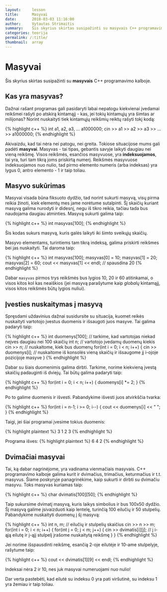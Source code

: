 ```yaml
---
layout:     lesson
title:      Masyvai
date:       2018-03-03 11:16:00
author:     Vytautas Strimaitis
summary:    Šis skyrius skirtas susipažinti su masyvais C++ programavimo kalboje.
categories: teorija
permalink: /:title/
thumbnail:  array
---
```

# Masyvai
Šis skyrius skirtas susipažinti su **masyvais** C++ programavimo kalboje.

## Kas yra masyvas?
Dažnai rašant programas gali pasidaryti labai nepatogu kiekvienai įvedamai reikšmei rašyti po atskirą kintamąjį - kas, jei tokių kintamųjų yra šimtas ar milijonas? Norint nuskaityti tiek kintamųjų reikšmių reiktų rašyti tokį kodą:

{% highlight c++ %}
int a1, a2, a3, ... a1000000;
cin >> a1 >> a2 >> a3 >> ... >> a1000000;
{% endhighlight %}

Akivaizdu, kad tai nėra nei patogu, nei greita. Tokiose situacijose mums gali padėti **masyvai**. Masyvas - tai tipas, gebantis savyje laikyti daugiau nei vieną reikšmę. Visos reikšmės, esančios masyvuose, yra **indeksuojamos**, tai yra, turi tam tikrą joms priskirtą numerį. Reikšmės masyvuose indeksuojamos nuo nulio, tad pirmo elemento numeris (arba indeksas) yra lygus 0, antro elemento - 1 ir taip toliau.

## Masyvo sukūrimas
Masyvai visada būna fiksuoto dydžio, tad norint sukurti masyvą, visų pirma reikia žinoti, kiek elementų mes jame norėtume sutalpinti. Šį skaičių kuriant masyvą galima nurodyti ir didesnį, negu iš tikro reikia, tačiau tada bus naudojama daugiau atminties. Masyvą sukurti galima taip:

{% highlight c++ %}
int masyvas[100];
{% endhighlight %}

Šis kodas sukurs masyvą, kuris galės laikyti iki šimto sveikųjų skaičių.

Masyvo elementams, turintiems tam tikrą indeksą, galima priskirti reikšmes bei jas nuskaityti. Tai daroma taip:

{% highlight c++ %}
int masyvas[100];
masyvas[0] = 10;
masyvas[1] = 20;
masyvas[2] = 60;
cout << masyvas[1] << endl; // spausdina 20
{% endhighlight %}

Dabar `masyvas` pirmos trys reikšmės bus lygios 10, 20 ir 60 atitinkamai, o visos kitos kol kas neaiškios (jei masyvą parašytume kaip *globalų* kintamąjį, visos kitos reikšmės būtų lygios nuliui).

## Įvesties nuskaitymas į masyvą
Spręsdami uždavinius dažnai susidursite su situacija, kuomet reikės nuskaityti vartotojo įvestus duomenis ir išsaugoti juos masyve. Tai galima padaryti taip:

{% highlight c++ %}
int duomenys[100]; // tarkime, kad vartotojas niekad neįves daugiau nei 100 skaičių
int n; // vartotojo įvedamų duomenų kiekis
cin >> n; // nuskaitome, kiek bus duomenų
for(int i = 0; i < n; i++) {
    cin >> duomenys[i]; // nuskaitome iš konsolės vieną skaičių ir išsaugome jį i-ojoje pozicijoje masyve
}
{% endhighlight %}

Dabar su šiais duomenimis galima dirbti. Tarkime, norime kiekvieną įvestą skaičių padauginti iš dviejų. Tai būtų galima padaryti taip:

{% highlight c++ %}
for(int i = 0; i < n; i++) {
    duomenys[i] *= 2;
}
{% endhighlight %}

Po to galime duomenis ir išvesti. Pabandykime išvesti juos atvirkščia tvarka:

{% highlight c++ %}
for(int i = n-1; i >= 0; i--) {
    cout << duomenys[i] << " ";
}
{% endhighlight %}

Taigi, jei šiai programai įvesime tokius duomenis:

{% highlight plaintext %}
3
1 2 3
{% endhighlight %}

Programa išves:
{% highlight plaintext %}
6 4 2
{% endhighlight %}

## Dvimačiai masyvai
Tai, ką dabar nagrinėjome, yra vadinama vienmačiais masyvais. C++ programavimo kalboje galima kurit ir dvimačius, trimačius, keturmačius ir t.t. masyvus. Šiame poskyryje panagrinėkime, kaip sukurti ir dirbti su dvimačiu masyvu. Toks masyvas kuriamas taip:

{% highlight c++ %}
char dvimatis[100][50];
{% endhighlight %}

Taip sukursime dvimatį masyvą, kuris laikys simbolius ir bus 100x50 dydžio. Šį masyvą galime įsivaizduoti kaip lentelę, turinčią 100 eilučių ir 50 stulpelių. Pabandykime nuskaityti duomenų į šį masyvą:

{% highlight c++ %}
int n, m; // eilučių ir stulpelių skaičius
cin >> n >> m;
for(int i = 0; i < n; i++) {
    for(int j = 0; j < m; j++) {
        cin >> dvimatis[i][j]; // į i-ąją eilutę ir j-ąjį stulpelį įrašome nuskaitytą reikšmę
    }
}
{% endhighlight %}

Jei norime išspausdinti reikšmę, esančią 2-oje eilutėje ir 10-ame stulpelyje, rašytume taip:

{% highlight c++ %}
cout << dvimatis[1][9] << endl;
{% endhighlight %}

Indeksai nėra 2 ir 10, nes juk masyvai numeruojami nuo nulio!

Dar verta pastebėti, kad eilutė su indeksu 0 yra pati viršutinė, su indeksu 1 yra žemiau ir taip toliau.
